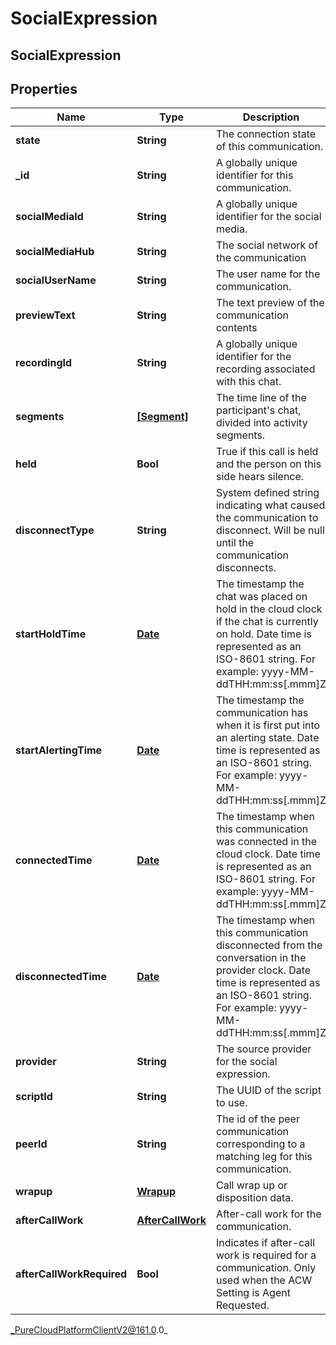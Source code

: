 # SocialExpression

## SocialExpression

## Properties

|Name | Type | Description | Notes|
|------------ | ------------- | ------------- | -------------|
| **state** | **String** | The connection state of this communication. | [optional] |
| **_id** | **String** | A globally unique identifier for this communication. | [optional] |
| **socialMediaId** | **String** | A globally unique identifier for the social media. | [optional] |
| **socialMediaHub** | **String** | The social network of the communication | [optional] |
| **socialUserName** | **String** | The user name for the communication. | [optional] |
| **previewText** | **String** | The text preview of the communication contents | [optional] |
| **recordingId** | **String** | A globally unique identifier for the recording associated with this chat. | [optional] |
| **segments** | [**[Segment]**](Segment) | The time line of the participant&#39;s chat, divided into activity segments. | [optional] |
| **held** | **Bool** | True if this call is held and the person on this side hears silence. | [optional] |
| **disconnectType** | **String** | System defined string indicating what caused the communication to disconnect. Will be null until the communication disconnects. | [optional] |
| **startHoldTime** | [**Date**](Date) | The timestamp the chat was placed on hold in the cloud clock if the chat is currently on hold. Date time is represented as an ISO-8601 string. For example: yyyy-MM-ddTHH:mm:ss[.mmm]Z | [optional] |
| **startAlertingTime** | [**Date**](Date) | The timestamp the communication has when it is first put into an alerting state. Date time is represented as an ISO-8601 string. For example: yyyy-MM-ddTHH:mm:ss[.mmm]Z | [optional] |
| **connectedTime** | [**Date**](Date) | The timestamp when this communication was connected in the cloud clock. Date time is represented as an ISO-8601 string. For example: yyyy-MM-ddTHH:mm:ss[.mmm]Z | [optional] |
| **disconnectedTime** | [**Date**](Date) | The timestamp when this communication disconnected from the conversation in the provider clock. Date time is represented as an ISO-8601 string. For example: yyyy-MM-ddTHH:mm:ss[.mmm]Z | [optional] |
| **provider** | **String** | The source provider for the social expression. | [optional] |
| **scriptId** | **String** | The UUID of the script to use. | [optional] |
| **peerId** | **String** | The id of the peer communication corresponding to a matching leg for this communication. | [optional] |
| **wrapup** | [**Wrapup**](Wrapup) | Call wrap up or disposition data. | [optional] |
| **afterCallWork** | [**AfterCallWork**](AfterCallWork) | After-call work for the communication. | [optional] |
| **afterCallWorkRequired** | **Bool** | Indicates if after-call work is required for a communication. Only used when the ACW Setting is Agent Requested. | [optional] |



_PureCloudPlatformClientV2@161.0.0_
